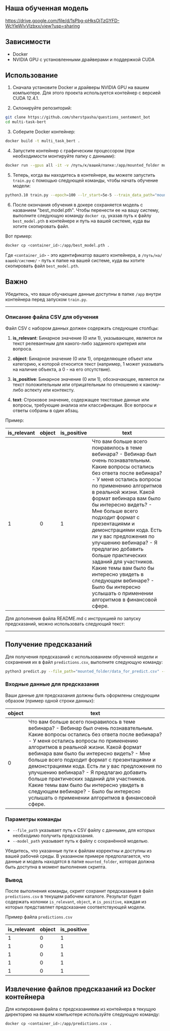## Наша обученная модель

https://drive.google.com/file/d/1sPbg-pHksOjTzGYFD-WcYleWIvVlzbxx/view?usp=sharing

## Зависимости

- Docker
- NVIDIA GPU с установленными драйверами и поддержкой CUDA

## Использование

1. Сначала установите Docker и драйверы NVIDIA GPU на вашем компьютере. 
Для этого проекта используется контейнер с версией CUDA 12.4.1.

2. Склонируйте репозиторий:

```bash
git clone https://github.com/sherstpasha/questions_sentement_bot
cd multi-task-bert
```

3. Соберите Docker контейнер:

```bash
docker build -t multi_task_bert .
```

4. Запустите контейнер с графическим процессором (при необходимости монтируйте папку с данными):

```bash
docker run --gpus all -it -v /путь/к/вашей/папке:/app/mounted_folder multi_task_bert
```

5. Теперь, когда вы находитесь в контейнере, вы можете запустить `train.py` с помощью следующей команды, чтобы начать обучение модели:

```bash
python3.10 train.py --epoch=100 --lr_start=5e-5 --train_data_path="mounted_folder/train_file.csv"
```

6. После окончания обучения в докере сохраняется модель с названием "best_model.pth". Чтобы перенести ее на вашу систему, выполните следующую команду `docker cp`, указав путь к файлу `best_model.pth` в контейнере и путь на вашей системе, куда вы хотите скопировать файл.

Вот пример:

```bash
docker cp <container_id>:/app/best_model.pth .
```

Где `<container_id>` - это идентификатор вашего контейнера, а `/путь/на/вашей/системе/` - путь к папке на вашей системе, куда вы хотите скопировать файл `best_model.pth`.

## Важно

Убедитесь, что ваши обучающие данные доступны в папке `/app` внутри контейнера перед запуском `train.py`.

---

### Описание файла CSV для обучения

Файл CSV с набором данных должен содержать следующие столбцы:

1. **is_relevant**: Бинарное значение (0 или 1), указывающее, является ли текст релевантным для какого-либо заданного критерия или вопроса.

2. **object**: Бинарное значение (0 или 1), определяющее объект или категорию, к которой относится текст (например, 1 может указывать на наличие объекта, а 0 - на его отсутствие).

3. **is_positive**: Бинарное значение (0 или 1), обозначающее, является ли текст положительным или отрицательным по отношению к какому-либо аспекту или контексту.

4. **text**: Строковое значение, содержащее текстовые данные или вопросы, требующие анализа или классификации. Все вопросы и ответы собраны в один абзац. 

Пример:

| is_relevant | object | is_positive | text                                                  |
|-------------|--------|-------------|-------------------------------------------------------|
| 1           | 0      | 1           | Что вам больше всего понравилось в теме вебинара? - Вебинар был очень познавательным. Какие вопросы остались без ответа после вебинара? - У меня остались вопросы по применению алгоритмов в реальной жизни. Какой формат вебинара вам было бы интересно видеть? - Мне больше всего подходит формат с презентациями и демонстрациями кода. Есть ли у вас предложения по улучшению вебинара? - Я предлагаю добавить больше практических заданий для участников. Какие темы вам было бы интересно увидеть в следующем вебинаре? - Было бы интересно услышать о применении алгоритмов в финансовой сфере. |


Для дополнения файла README.md с инструкцией по запуску предсказаний, можно использовать следующий текст:

---

## Получение предсказаний

Для получения предсказаний с использованием обученной модели и сохранения их в файл `predictions.csv`, выполните следующую команду:

```bash
python3 predict.py --file_path="mounted_folder/data_for_predict.csv" --model_path="mounted_folder/model.pth"
```
### Входные данные для предсказания

Ваши данные для предсказания должны быть оформлены следующим образом (пример одной строки данных):

| object | text                                                  |
|--------|-------------------------------------------------------|
| 0      | Что вам больше всего понравилось в теме вебинара? - Вебинар был очень познавательным. Какие вопросы остались без ответа после вебинара? - У меня остались вопросы по применению алгоритмов в реальной жизни. Какой формат вебинара вам было бы интересно видеть? - Мне больше всего подходит формат с презентациями и демонстрациями кода. Есть ли у вас предложения по улучшению вебинара? - Я предлагаю добавить больше практических заданий для участников. Какие темы вам было бы интересно увидеть в следующем вебинаре? - Было бы интересно услышать о применении алгоритмов в финансовой сфере. |


### Параметры команды
- `--file_path` указывает путь к CSV файлу с данными, для которых необходимо получить предсказания.
- `--model_path` указывает путь к файлу с сохранённой моделью.

Убедитесь, что указанные пути к файлам корректны и доступны из вашей рабочей среды. В указанном примере предполагается, что данные и модель находятся в папке `mounted_folder`, которая должна быть доступна в момент выполнения скрипта.

### Вывод

После выполнения команды, скрипт сохранит предсказания в файл `predictions.csv` в текущем рабочем каталоге. Результат будет содержать колонки `is_relevant`, `object`, и `is_positive`, каждая из которых представляет предсказание соответствующей модели.

Пример файла `predictions.csv`

| is_relevant | object | is_positive |
|-------------|--------|-------------|
| 1           | 0      | 1           |
| 1           | 0      | 1           |
| 1           | 0      | 1           |
| 1           | 0      | 1           |
| 1           | 0      | 1           |


## Извлечение файлов предсказаний из Docker контейнера

Для копирования файла с предсказаниями из контейнера в текущую директорию на вашем компьютере используйте следующую команду:

```bash
docker cp <container_id>:/app/predictions.csv .
```
